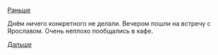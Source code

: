 [Раньше](2017.11.05.md)

Днём ничего конкретного не делали.
Вечером пошли на встречу с Ярославом. Очень неплохо пообщались в кафе.

[Дальше](2017.11.07.md)